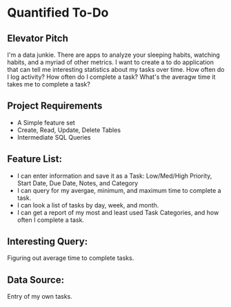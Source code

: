 # Quantified To-Do

## Elevator Pitch

I'm a data junkie. There are apps to analyze your sleeping habits, watching habits, and a myriad of other metrics. I want to create a to do application that can tell me interesting statistics about my tasks over time. How often do I log activity? How often do I complete a task? What's the averagw time it takes me to complete a task?

## Project Requirements

  * A Simple feature set
  * Create, Read, Update, Delete Tables
  * Intermediate SQL Queries

## Feature List:

   * I can enter information and save it as a Task: Low/Med/High Priority, Start Date, Due Date, Notes, and Category
   * I can query for my avergae, minimum, and maximum time to complete a task.
   * I can look a list of tasks by day, week, and month.
   * I can get a report of my most and least used Task Categories, and how often I complete a task.

## Interesting Query:

Figuring out average time to complete tasks.

## Data Source:

Entry of my own tasks.


